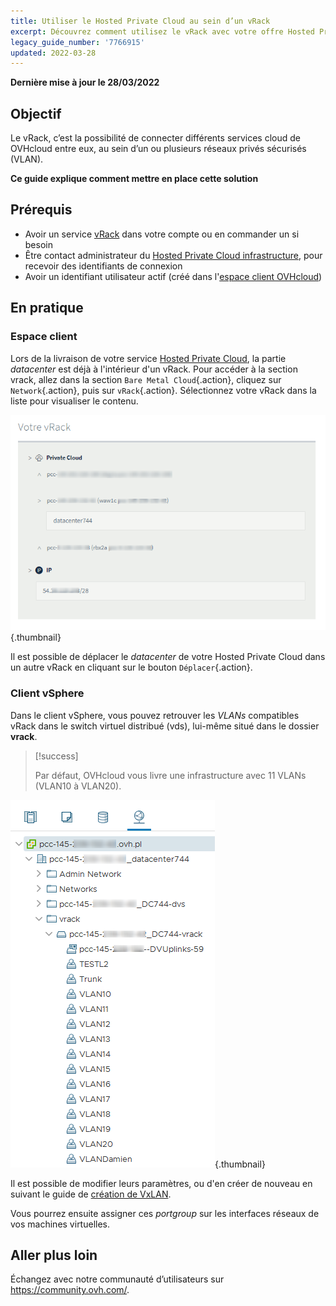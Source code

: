 ```yaml
---
title: Utiliser le Hosted Private Cloud au sein d’un vRack
excerpt: Découvrez comment utilisez le vRack avec votre offre Hosted Private Cloud
legacy_guide_number: '7766915'
updated: 2022-03-28
---
```


**Dernière mise à jour le 28/03/2022**

## Objectif

Le vRack, c’est la possibilité de connecter différents services cloud de OVHcloud entre eux, au sein d’un ou plusieurs réseaux privés sécurisés (VLAN).

**Ce guide explique comment mettre en place cette solution**

## Prérequis

- Avoir un service [vRack](https://www.ovh.com/fr/solutions/vrack/) dans votre compte ou en commander un si besoin
- Être contact administrateur du [Hosted Private Cloud infrastructure](https://www.ovhcloud.com/fr/enterprise/products/hosted-private-cloud/), pour recevoir des identifiants de connexion
- Avoir un identifiant utilisateur actif (créé dans l'[espace client OVHcloud](https://www.ovh.com/auth/?action=gotomanager&from=https://www.ovh.com/fr/&ovhSubsidiary=fr))

## En pratique

### Espace client

Lors de la livraison de votre service [Hosted Private Cloud](https://www.ovhcloud.com/fr/enterprise/products/hosted-private-cloud/), la partie *datacenter* est déjà à l'intérieur d'un vRack. Pour accéder à la section vrack, allez dans la section `Bare Metal Cloud`{.action}, cliquez sur `Network`{.action}, puis sur `vRack`{.action}. Sélectionnez votre vRack dans la liste pour visualiser le contenu.

![Datacenter](images/vRackDatacenter.PNG){.thumbnail}

Il est possible de déplacer le *datacenter* de votre Hosted Private Cloud dans un autre vRack en cliquant sur le bouton `Déplacer`{.action}.

### Client vSphere

Dans le client vSphere, vous pouvez retrouver les *VLANs* compatibles vRack dans le switch virtuel distribué (vds), lui-même situé dans le dossier **vrack**.

> [!success]
>
> Par défaut, OVHcloud vous livre une infrastructure avec 11 VLANs (VLAN10 à VLAN20).
>

![vlan](images/vRackVsphere.png){.thumbnail}

Il est possible de modifier leurs paramètres, ou d'en créer de nouveau en suivant le guide de [création de VxLAN](/pages/cloud/private-cloud/creation_vlan-vxlan/).

Vous pourrez ensuite assigner ces *portgroup* sur les interfaces réseaux de vos machines virtuelles.

## Aller plus loin

Échangez avec notre communauté d’utilisateurs sur <https://community.ovh.com/>.
